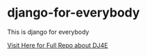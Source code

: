 # django-for-everybody
This is django for everybody 

[Visit Here for Full Repo about DJ4E](https://github.com/theanxiuser/DJ4E)
